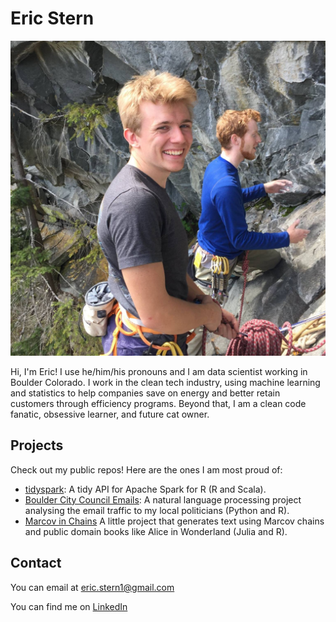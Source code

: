 # Eric Stern

![](https://github.com/estern95/estern95/blob/master/Casual%20Headshot.jpg?raw=true)
<!--
**estern95/estern95** is a ✨ _special_ ✨ repository because its `README.md` (this file) appears on your GitHub profile.

Here are some ideas to get you started:

- 🔭 I’m currently working on ...
- 🌱 I’m currently learning ...
- 👯 I’m looking to collaborate on ...
- 🤔 I’m looking for help with ...
- 💬 Ask me about ...
- 📫 How to reach me: ...
- 😄 Pronouns: ...
- ⚡ Fun fact: ...
-->

Hi, I'm Eric! I use he/him/his pronouns and I am data scientist working in Boulder Colorado. I work in the clean tech industry, using machine learning and statistics to help companies save on energy and better retain customers through efficiency programs. Beyond that, I am a clean code fanatic, obsessive learner, and future cat owner. 

## Projects

Check out my public repos! Here are the ones I am most proud of:

* [tidyspark](https://github.com/danzafar/tidyspark): A tidy API for Apache Spark for R (R and Scala).
* [Boulder City Council Emails](https://github.com/estern95/boulder_council_emails#boulder-colorado-local-politics): A natural language processing project analysing the email traffic to my local politicians (Python and R). 
* [Marcov in Chains](https://github.com/estern95/Marcov-in-Chains) A little project that generates text using Marcov chains and public domain books like Alice in Wonderland (Julia and R). 

## Contact

You can email at [eric.stern1@gmail.com](mailto:eric.stern1@gmail.com)

You can find me on [LinkedIn](https://www.linkedin.com/in/eric-stern-47042296/)

